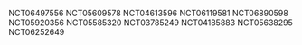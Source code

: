 NCT06497556
NCT05609578
NCT04613596
NCT06119581
NCT06890598
NCT05920356
NCT05585320
NCT03785249
NCT04185883
NCT05638295
NCT06252649